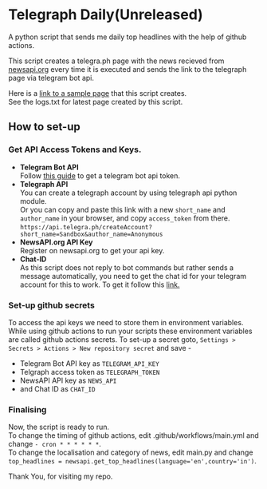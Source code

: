 # Telegraph Daily(Unreleased)
A python script that sends me daily top headlines with the help of github actions.

This script creates a telegra.ph page with the news recieved from [newsapi.org](newsapi.org) every time it is executed and sends the link to the telegraph page via telegram bot api.

Here is a [link to a sample page](https://telegra.ph/Telegraph-Today-09-30) that this script creates.<br>
See the logs.txt for latest page created by this script.

<!-- How To Set-up -->
## How to set-up
### Get API Access Tokens and Keys. <br>
* **Telegram Bot API**<br> Follow [this guide](https://core.telegram.org/bots#creating-a-new-bot) to get a telegram bot api token.
* **Telegraph API**<br> You can create a telegraph account by using telegraph api python module.<br> Or you can copy and paste this link with a new `short_name` and `author_name` in your browser, and copy `access_token` from there. `https://api.telegra.ph/createAccount?short_name=Sandbox&author_name=Anonymous`
* **NewsAPI.org API Key**<br> Register on newsapi.org to get your api key.
* **Chat-ID**<br> As this script does not reply to bot commands but rather sends a message automatically, you need to get the chat id for your telegram account for this to work. To get it follow this [link.](https://www.alphr.com/find-chat-id-telegram/)

### Set-up github secrets
To access the api keys we need to store them in environment variables. While using github actions to run your scripts these environment variables are called github actions secrets.
To set-up a secret goto, `Settings > Secrets > Actions > New repository secret` and save -
* Telegram Bot API key as `TELEGRAM_API_KEY`
* Telgraph access token as `TELEGRAPH_TOKEN`
* NewsAPI API key as `NEWS_API`
* and Chat ID as `CHAT_ID`

### Finalising
Now, the script is ready to run.<br>
To change the timing of github actions, edit .github/workflows/main.yml and change `- cron * * * * * *`.<br>
To change the localisation and category of news, edit main.py and change `top_headlines = newsapi.get_top_headlines(language='en',country='in')`.

Thank You, for visiting my repo.
